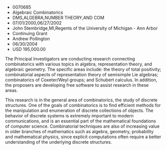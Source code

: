 
* 0070685
* Algebraic Combinatorics
* DMS,ALGEBRA,NUMBER THEORY,AND COM
* 07/01/2000,06/27/2002
* John Stembridge,MI,Regents of the University of Michigan - Ann Arbor
* Continuing Grant
* Andrew Pollington
* 06/30/2004
* USD 195,000.00

The Principal Investigators are conducting research connecting combinatorics
with various topics in algebra, representation theory, and algebraic geometry.
The specific areas include: the theory of total positivity; combinatorial
aspects of representation theory of semisimple Lie algebras; combinatorics of
Coxeter/Weyl groups; and Schubert calculus. In addition, the proposers are
developing free software to assist research in these areas.

This research is in the general area of combinatorics, the study of discrete
structures. One of the goals of combinatorics is to find efficient methods for
the manipulation and enumeration of discrete collections of objects. The
behavior of discrete systems is extremely important to modern communications,
and is an essential part of the mathematical foundations of computer science.
Combinatorial techniques are also of increasing value in older branches of
mathematics such as algebra, geometry, probability and mathematical physics,
since explicit computations often require a better understanding of the
underlying discrete structures.
